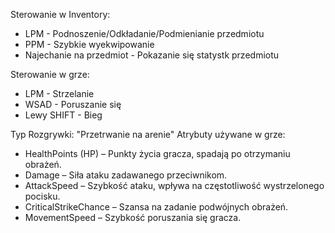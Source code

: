 Sterowanie w Inventory:
- LPM - Podnoszenie/Odkładanie/Podmienianie przedmiotu
- PPM - Szybkie wyekwipowanie
- Najechanie na przedmiot - Pokazanie się statystk przedmiotu

Sterowanie w grze:
- LPM - Strzelanie
- WSAD - Poruszanie się
- Lewy SHIFT - Bieg

Typ Rozgrywki: "Przetrwanie na arenie"
Atrybuty używane w grze:
- HealthPoints (HP) – Punkty życia gracza, spadają po otrzymaniu obrażeń.
- Damage – Siła ataku zadawanego przeciwnikom.
- AttackSpeed – Szybkość ataku, wpływa na częstotliwość wystrzelonego pocisku.
- CriticalStrikeChance – Szansa na zadanie podwójnych obrażeń.
- MovementSpeed – Szybkość poruszania się gracza.
